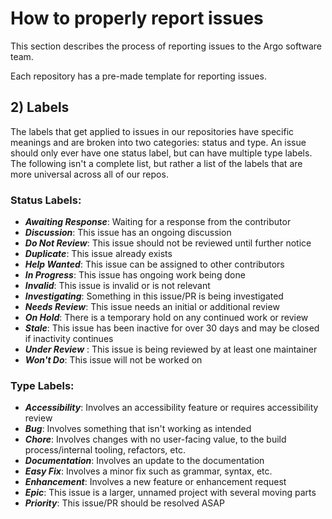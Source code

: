 # How to properly report issues

This section describes the process of reporting issues to the Argo software team.

Each repository has a pre-made template for reporting issues.

## 2) Labels
The labels that get applied to issues in our repositories have specific meanings and are broken into two categories: status and type. An issue should only ever have one status label, but can have multiple type labels. The following isn't a complete list, but rather a list of the labels that are more universal across all of our repos.

### Status Labels:

- _**Awaiting Response**_: Waiting for a response from the contributor
- _**Discussion**_: This issue has an ongoing discussion
- _**Do Not Review**_: This issue should not be reviewed until further notice
- _**Duplicate**_: This issue already exists
- _**Help Wanted**_: This issue can be assigned to other contributors
- _**In Progress**_: This issue has ongoing work being done
- _**Invalid**_: This issue is invalid or is not relevant
- _**Investigating**_: Something in this issue/PR is being investigated
- _**Needs Review**_: This issue needs an initial or additional review
- _**On Hold**_: There is a temporary hold on any continued work or review
- _**Stale**_: This issue has been inactive for over 30 days and may be closed if inactivity continues
- _**Under Review**_ : This issue is being reviewed by at least one maintainer
- _**Won't Do**_: This issue will not be worked on

### Type Labels:

- _**Accessibility**_: Involves an accessibility feature or requires accessibility review
- _**Bug**_: Involves something that isn't working as intended
- _**Chore**_: Involves changes with no user-facing value, to the build process/internal tooling, refactors, etc.
- _**Documentation**_: Involves an update to the documentation
- _**Easy Fix**_: Involves a minor fix such as grammar, syntax, etc.
- _**Enhancement**_: Involves a new feature or enhancement request
- _**Epic**_: This issue is a larger, unnamed project with several moving parts
- _**Priority**_: This issue/PR should be resolved ASAP
